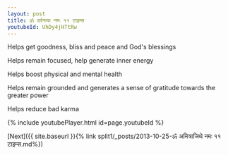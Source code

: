 ```yaml
---
layout: post
title: ॐ दर्पनाया नमः ११ टाइम्स
youtubeId: UhDy4jHTtRw
---
```

 
 
Helps get goodness, bliss and peace and God's blessings
 
Helps remain focused, help generate inner energy 
 
Helps boost physical and mental health 
 
Helps remain grounded and generates a sense of gratitude towards the greater power 
 
Helps reduce bad karma
 
 
 
 


{% include youtubePlayer.html id=page.youtubeId %}
 
[Next]({{ site.baseurl }}{% link  split1/_posts/2013-10-25-ॐ अमित्राजिथे नमः ११ टाइम्स.md%})
 
